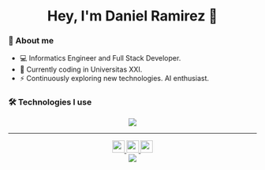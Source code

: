 <h1 align="center">Hey, I'm Daniel Ramirez 👋</h1>

### 🚀 About me
- 💻 Informatics Engineer and Full Stack Developer.
- 🔭 Currently coding in Universitas XXI.
- ⚡ Continuously exploring new technologies. AI enthusiast.

### 🛠️ Technologies I use
<p align="center">
  <img src="https://skillicons.dev/icons?i=js,ts,react,nodejs,django,mysql,mongodb,py,unity" />
</p>


---

<p align="center">
  <a href="https://www.linkedin.com/in/danielramg/" target="_blank">
    <img src="https://img.shields.io/badge/-LinkedIn-0077B5?style=flat&logo=linkedin&logoColor=white" height="25" />
  </a>
  <a href="https://twitter.com/danielragi" target="_blank">
    <img src="https://img.shields.io/badge/-Twitter-1DA1F2?style=flat&logo=twitter&logoColor=white" height="25" />
  </a>
  <a href="#" target="_blank">
    <img src="https://img.shields.io/badge/-Website-000000?style=flat&logo=globe&logoColor=white" height="25" />
  </a>
  <br/>
  <a href="#" target="_blank">
    <img src="https://skillicons.dev/icons?i=github" />
  </a>
</p>
  

